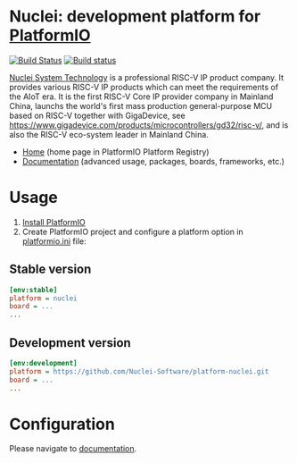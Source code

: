 # Nuclei: development platform for [PlatformIO](https://platformio.org)
[![Build Status](https://travis-ci.com/Nuclei-Software/platform-nuclei.svg?branch=master)](https://travis-ci.com/Nuclei-Software/platform-nuclei)
[![Build status](https://ci.appveyor.com/api/projects/status/cy7mc2qbd5yalr41?svg=true)](https://ci.appveyor.com/project/fanghuaqi/platform-nuclei)

[Nuclei System Technology](https://www.nucleisys.com/) is a professional RISC-V IP product company.
It provides various RISC-V IP products which can meet the requirements of the AIoT era.
It is the first RISC-V Core IP provider company in Mainland China, launchs the world's
first mass production general-purpose MCU based on RISC-V together with GigaDevice,
see https://www.gigadevice.com/products/microcontrollers/gd32/risc-v/, and is also
the RISC-V eco-system leader in Mainland China.

* [Home](https://platformio.org/platforms/nuclei) (home page in PlatformIO Platform Registry)
* [Documentation](http://docs.platformio.org/page/platforms/nuclei.html) (advanced usage, packages, boards, frameworks, etc.)

# Usage

1. [Install PlatformIO](https://platformio.org)
2. Create PlatformIO project and configure a platform option in [platformio.ini](http://docs.platformio.org/page/projectconf.html) file:

## Stable version

```ini
[env:stable]
platform = nuclei
board = ...
...
```

## Development version

```ini
[env:development]
platform = https://github.com/Nuclei-Software/platform-nuclei.git
board = ...
...
```

# Configuration

Please navigate to [documentation](http://docs.platformio.org/page/platforms/nuclei.html).
